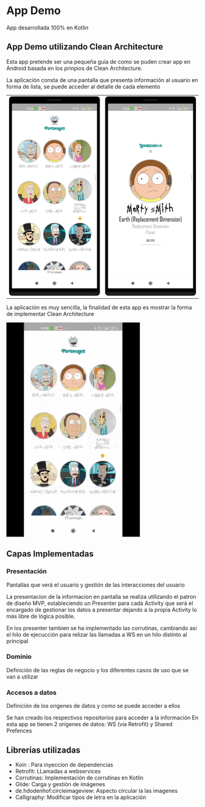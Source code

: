 # App Demo
App desarrollada 100% en Kotlin

## App Demo utilizando Clean Architecture

Esta app pretende ser una pequeña guía de como se puden crear app en Android basada en los prinpios de Clean Architecture.

La aplicación consta de una pantalla que presenta información al usuario en forma de lista, se puede acceder al detalle de cada elemento

<table>
  <tr>
    <td>
<img src="https://github.com/dgcodes-app/TestCleanArchitecture/blob/main/media/img01.png" width="350px"> 
    </td>
    <td>
<img src="https://github.com/dgcodes-app/TestCleanArchitecture/blob/main/media/img02.png" width="350px"> 
    </td>
  </tr>
  </table>
  


La aplicación es muy sencilla, la finalidad de esta app es mostrar la forma de implementar Clean Architecture

<img src="https://github.com/dgcodes-app/TestCleanArchitecture/blob/main/media/v1.gif" width="350px"> 

## Capas Implementadas

### Presentación
Pantallas que verá el usuario y gestión de las interacciones del usuario

La presentacion de la informacion en pantalla se realiza utilizando el patron de diseño MVP, estableciendo un Presenter para cada Activity que será el encargado de gestionar los datos a presentar dejando a la propia Activity lo más libre de lógica posible.

En los presenter tambien se ha implementado las corrutinas, cambiando asi el hilo de ejecucción para relizar las llamadas  a WS en un hilo distinto al principal

### Dominio
Definición de las reglas de negocio  y los diferentes casos de uso que se van a utilizar


### Accesos a datos
Definición de los origenes de datos y como se puede acceder a ellos

Se han creado los respectivos repositorios para acceder a la información
En esta app se tienen 2 origenes de datos: WS (vía Retrofit) y Shared Prefences


## Librerías utilizadas

  - Koin : Para inyeccion de dependencias
  - Retrofit: LLamadas a webservices
  - Corrutinas: Implementación de corrutinas en Kotlin
  - Glide: Carga y gestión de imágenes
  - de.hdodenhof:circleimageview: Aspecto circular la las imagenes
  - Calligraphy: Modificar tipos de letra en la aplicación
